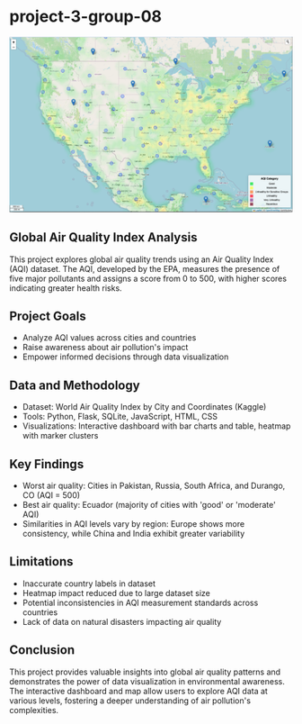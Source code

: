 # project-3-group-08

![map](app/static/images/usa_map.png)

## **Global Air Quality Index Analysis**

This project explores global air quality trends using an Air Quality Index (AQI) dataset. The AQI, developed by the EPA, measures the presence of five major pollutants and assigns a score from 0 to 500, with higher scores indicating greater health risks.

## Project Goals

- Analyze AQI values across cities and countries
- Raise awareness about air pollution's impact
- Empower informed decisions through data visualization

## Data and Methodology

- Dataset: World Air Quality Index by City and Coordinates (Kaggle)
- Tools: Python, Flask, SQLite, JavaScript, HTML, CSS
- Visualizations: Interactive dashboard with bar charts and table, heatmap with marker clusters

## Key Findings

- Worst air quality: Cities in Pakistan, Russia, South Africa, and Durango, CO (AQI = 500)
- Best air quality: Ecuador (majority of cities with 'good' or 'moderate' AQI)
- Similarities in AQI levels vary by region: Europe shows more consistency, while China and India exhibit greater variability

## Limitations

- Inaccurate country labels in dataset
- Heatmap impact reduced due to large dataset size
- Potential inconsistencies in AQI measurement standards across countries
- Lack of data on natural disasters impacting air quality

## Conclusion

This project provides valuable insights into global air quality patterns and demonstrates the power of data visualization in environmental awareness. The interactive dashboard and map allow users to explore AQI data at various levels, fostering a deeper understanding of air pollution's complexities.
